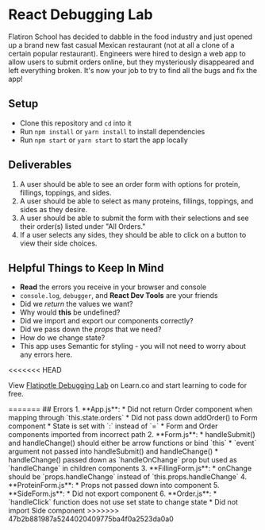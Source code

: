 # React Debugging Lab

Flatiron School has decided to dabble in the food industry and just opened up a brand new fast casual Mexican restaurant (not at all a clone of a certain popular restaurant). Engineers were hired to design a web app to allow users to submit orders online, but they mysteriously disappeared and left everything broken. It's now your job to try to find all the bugs and fix the app!

## Setup

* Clone this repository and `cd` into it
* Run `npm install` or `yarn install` to install dependencies
* Run `npm start` or `yarn start` to start the app locally

## Deliverables

1. A user should be able to see an order form with options for protein, fillings, toppings, and sides.
2. A user should be able to select as many proteins, fillings, toppings, and sides as they desire.
3. A user should be able to submit the form with their selections and see their order(s) listed under "All Orders."
4. If a user selects any sides, they should be able to click on a button to view their side choices.


## Helpful Things to Keep In Mind

* **Read** the errors you receive in your browser and console
* `console.log`, `debugger`, and **React Dev Tools** are your friends
* Did we *return* the values we want?
* Why would **this** be undefined?
* Did we import and export our components correctly?
* Did we pass down the *props* that we need?
* How do we change state?
* This app uses Semantic for styling - you will not need to worry about any errors here.

<<<<<<< HEAD
<p class='util--hide'>View <a href='https://learn.co/lessons/Flatipotle-Debugging-Lab'>Flatipotle Debugging Lab</a> on Learn.co and start learning to code for free.</p>
=======
## Errors
1. **App.js**:
  * Did not return Order component when mapping through `this.state.orders`
  * Did not pass down addOrder() to Form component
  * State is set with `:` instead of `=`
  * Form and Order components imported from incorrect path
2. **Form.js**:
  * handleSubmit() and handleChange() should either be arrow functions or bind `this`
  * `event` argument not passed into handleSubmit() and handleChange()
  * handleChange() passed down as `handleOnChange` prop but used as `handleChange` in children components
3. **FillingForm.js**:
  * onChange should be `props.handleChange` instead of `this.props.handleChange`
4. **ProteinForm.js**:
  * Props not passed down into component
5. **SideForm.js**:
  * Did not export component
6. **Order.js**:
  * `handleClick` function does not use set state to change state
  * Did not import Side component
>>>>>>> 47b2b881987a5244020409775ba4f0a2523da0a0
